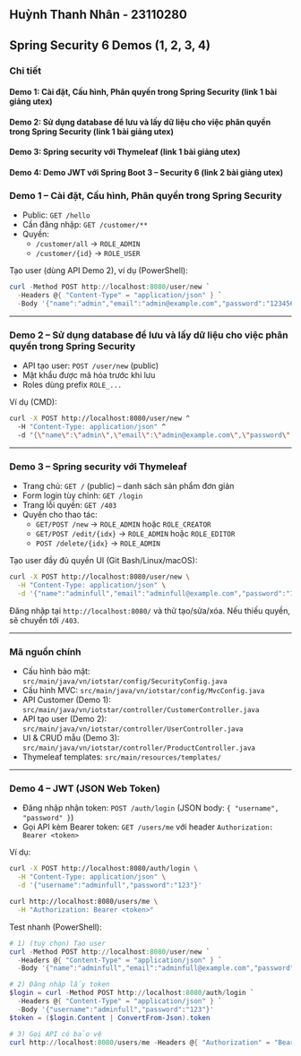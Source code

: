 ## Huỳnh Thanh Nhân - 23110280

## Spring Security 6 Demos (1, 2, 3, 4)

### Chi tiết
#### Demo 1: Cài đặt, Cấu hình, Phân quyền trong Spring Security (link 1 bài giảng utex)

#### Demo 2: Sử dụng database để lưu và lấy dữ liệu cho việc phân quyền trong Spring Security (link 1 bài giảng utex)

#### Demo 3: Spring security với Thymeleaf (link 1 bài giảng utex)

#### Demo 4: Demo JWT với Spring Boot 3 – Security 6 (link 2 bài giảng utex)


### Demo 1 – Cài đặt, Cấu hình, Phân quyền trong Spring Security
- Public: `GET /hello`
- Cần đăng nhập: `GET /customer/**`
- Quyền:
  - `/customer/all` → `ROLE_ADMIN`
  - `/customer/{id}` → `ROLE_USER`

Tạo user (dùng API Demo 2), ví dụ (PowerShell):
```powershell
curl -Method POST http://localhost:8080/user/new `
  -Headers @{ "Content-Type" = "application/json" } `
  -Body '{"name":"admin","email":"admin@example.com","password":"123456","roles":"ROLE_ADMIN,ROLE_USER"}'
```

---

### Demo 2 – Sử dụng database để lưu và lấy dữ liệu cho việc phân quyền trong Spring Security
- API tạo user: `POST /user/new` (public)
- Mật khẩu được mã hóa trước khi lưu
- Roles dùng prefix `ROLE_...`

Ví dụ (CMD):
```bash
curl -X POST http://localhost:8080/user/new ^
  -H "Content-Type: application/json" ^
  -d "{\"name\":\"admin\",\"email\":\"admin@example.com\",\"password\":\"123456\",\"roles\":\"ROLE_ADMIN,ROLE_USER\"}"
```

---

### Demo 3 – Spring security với Thymeleaf
- Trang chủ: `GET /` (public) – danh sách sản phẩm đơn giản
- Form login tùy chỉnh: `GET /login`
- Trang lỗi quyền: `GET /403`
- Quyền cho thao tác:
  - `GET/POST /new` → `ROLE_ADMIN` hoặc `ROLE_CREATOR`
  - `GET/POST /edit/{idx}` → `ROLE_ADMIN` hoặc `ROLE_EDITOR`
  - `POST /delete/{idx}` → `ROLE_ADMIN`

Tạo user đầy đủ quyền UI (Git Bash/Linux/macOS):
```bash
curl -X POST http://localhost:8080/user/new \
  -H "Content-Type: application/json" \
  -d '{"name":"adminfull","email":"adminfull@example.com","password":"123","roles":"ROLE_ADMIN,ROLE_USER,ROLE_EDITOR,ROLE_CREATOR"}'
```

Đăng nhập tại `http://localhost:8080/` và thử tạo/sửa/xóa. Nếu thiếu quyền, sẽ chuyển tới `/403`.

---

### Mã nguồn chính
- Cấu hình bảo mật: `src/main/java/vn/iotstar/config/SecurityConfig.java`
- Cấu hình MVC: `src/main/java/vn/iotstar/config/MvcConfig.java`
- API Customer (Demo 1): `src/main/java/vn/iotstar/controller/CustomerController.java`
- API tạo user (Demo 2): `src/main/java/vn/iotstar/controller/UserController.java`
- UI & CRUD mẫu (Demo 3): `src/main/java/vn/iotstar/controller/ProductController.java`
- Thymeleaf templates: `src/main/resources/templates/`

---

### Demo 4 – JWT (JSON Web Token)
- Đăng nhập nhận token: `POST /auth/login` (JSON body: `{ "username", "password" }`)
- Gọi API kèm Bearer token: `GET /users/me` với header `Authorization: Bearer <token>`

Ví dụ:
```bash
curl -X POST http://localhost:8080/auth/login \
  -H "Content-Type: application/json" \
  -d '{"username":"adminfull","password":"123"}'

curl http://localhost:8080/users/me \
  -H "Authorization: Bearer <token>"
```

Test nhanh (PowerShell):
```powershell
# 1) (tuỳ chọn) Tạo user
curl -Method POST http://localhost:8080/user/new `
  -Headers @{ "Content-Type" = "application/json" } `
  -Body '{"name":"adminfull","email":"adminfull@example.com","password":"123","roles":"ROLE_ADMIN,ROLE_USER,ROLE_EDITOR,ROLE_CREATOR"}'

# 2) Đăng nhập lấy token
$login = curl -Method POST http://localhost:8080/auth/login `
  -Headers @{ "Content-Type" = "application/json" } `
  -Body '{"username":"adminfull","password":"123"}'
$token = ($login.Content | ConvertFrom-Json).token

# 3) Gọi API có bảo vệ
curl http://localhost:8080/users/me -Headers @{ "Authorization" = "Bearer $token" }
```



